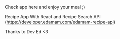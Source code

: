 Check app here and enjoy your meal ;)


Recipe App With React and Recipe Search API (https://developer.edamam.com/edamam-recipe-api)

Thanks to Dev Ed <3


